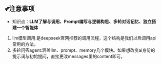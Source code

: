 ## 💕注意事项

- 知识点：**LLM了解与调用、Prompt编写与逻辑构思、多轮对话记忆、独立搭建一个智能体**

1. llm模型调用:是deepseek官网推荐的调用流程，这个结构是我们以后调用api常用的方法。
2. 多轮问答agent:涵盖llm、prompt、memory几个模块。如果想改变ai身份的提示词与初始提问，直接更改messages里的content即可。